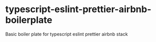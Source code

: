 # typescript-eslint-prettier-airbnb-boilerplate
Basic boiler plate for typescript eslint prettier airbnb stack
